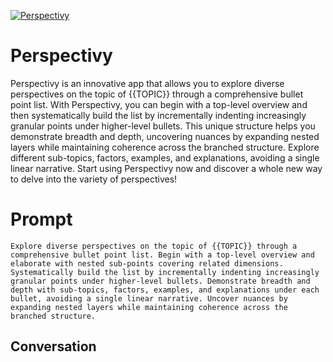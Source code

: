 
[![Perspectivy](https://flow-prompt-covers.s3.us-west-1.amazonaws.com/icon/Abstract/i1.png)]()
# Perspectivy 
Perspectivy is an innovative app that allows you to explore diverse perspectives on the topic of {{TOPIC}} through a comprehensive bullet point list. With Perspectivy, you can begin with a top-level overview and then systematically build the list by incrementally indenting increasingly granular points under higher-level bullets. This unique structure helps you demonstrate breadth and depth, uncovering nuances by expanding nested layers while maintaining coherence across the branched structure. Explore different sub-topics, factors, examples, and explanations, avoiding a single linear narrative. Start using Perspectivy now and discover a whole new way to delve into the variety of perspectives!

# Prompt

```
Explore diverse perspectives on the topic of {{TOPIC}} through a comprehensive bullet point list. Begin with a top-level overview and elaborate with nested sub-points covering related dimensions. Systematically build the list by incrementally indenting increasingly granular points under higher-level bullets. Demonstrate breadth and depth with sub-topics, factors, examples, and explanations under each bullet, avoiding a single linear narrative. Uncover nuances by expanding nested layers while maintaining coherence across the branched structure.
```

## Conversation




